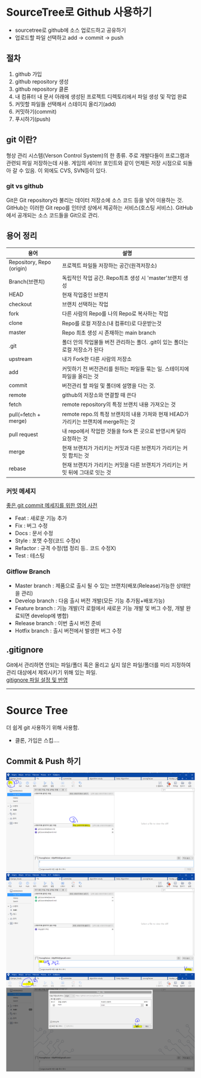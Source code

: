# SourceTree로 Github 사용하기
- sourcetree로 github에 소스 업로드하고 공유하기
- 업로드할 파일 선택하고 add -> commit -> push
## 절차
1. github 가입
2. github repository 생성
3. github repository 클론
4. 내 컴퓨터 내 문서 아래에 생성된 프로젝트 디렉토리에서 파일 생성 및 작업 완료
5. 커밋할 파일들 선택해서 스테이지 올리기(add)
6. 커밋하기(commit)
7. 푸시하기(push)

## git 이란?
형상 관리 시스템(Verson Control System)의 한 종류. 주로 개발다들이 프로그램과 관련되 파일 저장하는데 사용. 게임의 세이브 포인트와 같이 언제든 저장 시점으로 되돌아 갈 수 있음. 이 외에도 CVS, SVN등이 있다.
### git vs github
Git은 Git repository라 불리는 데이터 저장소에 소스 코드 등을 넣어 이용하는 것.     
GitHub는 이러한 Git repo를 인터넷 상에서 제공하는 서비스(호스팅 서비스). GitHub에서 공개되는 소스 코드들을 Git으로 관리.

## 용어 정리
|용어|설명|
|----|-------------|
|Repository, Repo (origin)|프로젝트 파일들 저장하는 공간(원격저장소)|
|Branch(브랜치)|독립적인 작업 공간. Repo최초 생성 시 'master'브랜치 생성|
|HEAD|현재 작업중인 브랜치|
|checkout|브랜치 선택하는 작업|
|fork|다른 사람의 Repo를 나의 Repo로 복사하는 작업|
|clone|Repo를 로컬 저장소(내 컴퓨터)로 다운받는것|
|master|Repo 최초 생성 시 존재하는 main branch|
|.git|폴더 안의 작업물들 버전 관리하는 폴더. .git이 있는 폴더는 로컬 저장소가 된다|
|upstream|내가 Fork한 다른 사람의 저장소|
|add|커밋하기 전 버전관리를 원하는 파일들 묶는 일. 스테이지에 파일을 올리는 것|
|commit|버전관리 할 파일 및 폴더에 설명을 다는 것.|
|remote|github의 저장소와 연결할 때 쓴다|
|fetch|remote repository의 특정 브랜치 내용 가져오는 것|
|pull(=fetch + merge)|remote repo.의 특정 브랜치의 내용 가져와 현재 HEAD가 가리키는 브랜치에 merge하는 것|
|pull request|내 repo에서 작업한 것들을 fork 뜬 곳으로 반영시켜 달라 요청하는 것|
|merge|현재 브랜치가 가리키는 커밋과 다른 브랜치가 가리키는 커밋 합치는 것|
|rebase|현재 브랜치가 가리키는 커밋을 다른 브랜치가 가리키는 커밋 뒤에 그대로 잇는 것|

    
### 커밋 메세지
[좋은 git commit 메세지를 위한 영어 사전](https://blog.ull.im/engineering/2019/03/10/logs-on-git.html)
- Feat : 새로운 기능 추가
- Fix : 버그 수정
- Docs : 문서 수정
- Style : 포맷 수정(코드 수정x)
- Refactor : 규격 수정(탭 정리 등.. 코드 수정X)
- Test : 테스팅

### Gitflow Branch
- Master branch : 제품으로 출시 될 수 있는 브랜치(배포(Release)가능한 상태만을 관리)
- Develop branch : 다음 출시 버전 개발(모든 기능 추가됨+배포가능)
- Feature branch : 기능 개발(각 로컬에서 새로운 기능 개발 및 버그 수정, 개발 완료되면 develop에 병합)
- Release branch : 이번 출시 버전 준비
- Hotfix branch : 출시 버전에서 발생한 버그 수정

## .gitignore
Git에서 관리하면 안되는 파일/폴더 혹은 올리고 싶지 않은 파일/폴더를 미리 지정하여 관리 대상에서 제외시키기 위해 있는 파일.     
[gitignore 파일 설정 및 반영](https://blog.naver.com/PostView.nhn?blogId=simpolor&logNo=221065977618&categoryNo=27&parentCategoryNo=0&viewDate=&currentPage=1&postListTopCurrentPage=&from=postList&userTopListOpen=true&userTopListCount=5&userTopListManageOpen=false&userTopListCurrentPage=1)

-----
# Source Tree
더 쉽게 git 사용하기 위해 사용함.
- 클론, 가입은 스킵....

## Commit & Push 하기
![git01](../img/git01.png)
![git02](../img/git02.png)
![git03](../img/git03.png)